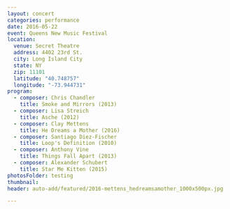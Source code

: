 ```yaml
---
layout: concert
categories: performance
date: 2016-05-22
event: Queens New Music Festival
location:
  venue: Secret Theatre
  address: 4402 23rd St.
  city: Long Island City
  state: NY
  zip: 11101
  latitude: "40.748757"
  longitude: "-73.944731"
program:
  - composer: Chris Chandler
    title: Smoke and Mirrors (2013)
  - composer: Lisa Streich
    title: Asche (2012)
  - composer: Clay Mettens
    title: He Dreams a Mother (2016)
  - composer: Santiago Diez-Fischer
    title: Loop's Definition (2010)
  - composer: Anthony Vine
    title: Things Fall Apart (2013)
  - composer: Alexander Schubert
    title: Star Me Kitten (2015)
photosFolder: testing
thumbnail: 
header: auto-add/featured/2016-mettens_hedreamsamother_1000x500px.jpg

---
```

